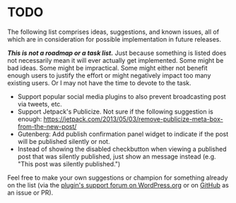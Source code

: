 # TODO

The following list comprises ideas, suggestions, and known issues, all of which are in consideration for possible implementation in future releases.

***This is not a roadmap or a task list.*** Just because something is listed does not necessarily mean it will ever actually get implemented. Some might be bad ideas. Some might be impractical. Some might either not benefit enough users to justify the effort or might negatively impact too many existing users. Or I may not have the time to devote to the task.

* Support popular social media plugins to also prevent broadcasting post via tweets, etc.
* Support Jetpack's Publicize. Not sure if the following suggestion is enough:
  https://jetpack.com/2013/05/03/remove-publicize-meta-box-from-the-new-post/
* Gutenberg: Add publish confirmation panel widget to indicate if the post will be published silently or not.
* Instead of showing the disabled checkbutton when viewing a published post that was silently published, just show an message instead (e.g. "This post was silently published.")

Feel free to make your own suggestions or champion for something already on the list (via the [plugin's support forum on WordPress.org](https://wordpress.org/support/plugin/silent-publish/) or on [GitHub](https://github.com/coffee2code/silent-publish/) as an issue or PR).